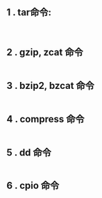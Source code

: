 ## 1 . tar命令:
```javascript
    
```

## 2 . gzip, zcat 命令
```javascript
```

## 3 . bzip2, bzcat 命令
```javascript
```

## 4 . compress 命令 
```javascript
```

## 5 . dd 命令
```javascript
```

## 6 . cpio 命令
```javascript
```